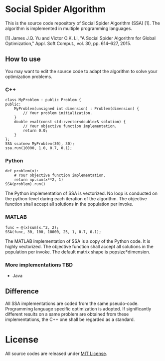 # Social Spider Algorithm

This is the source code repository of Social Spider Algorithm (SSA) [1]. The algorithm is implemented in multiple programming languages.

[1] James J.Q. Yu and Victor O.K. Li, "A Social Spider Algorithm for Global Optimization," Appl. Soft Comput., vol. 30, pp. 614–627, 2015.

## How to use

You may want to edit the source code to adapt the algorithm to solve your optimization problems.

### C++
    class MyProblem : public Problem {
    public:
        MyProblem(unsigned int dimension) : Problem(dimension) {
            // Your problem initialization.
        }
        double eval(const std::vector<double>& solution) {
            // Your objective function implementation.
            return 0.0;
        }
    };
	SSA ssa(new MyProblem(30), 30);
    ssa.run(10000, 1.0, 0.7, 0.1);

### Python

    def problem(x):
        # Your objective function implementation.
        return np.sum(x**2, 1)
    SSA(problem).run()
    
The Python implementation of SSA is vectorized. No loop is conducted on the python-level during each iteration of the algorithm. The objective function shall accept all solutions in the population per invoke.

### MATLAB

    func = @(x)sum(x.^2, 2);
    SSA(func, 30, 100, 10000, 25, 1, 0.7, 0.1);
    
The MATLAB implementation of SSA is a copy of the Python code. It is highly vectorized. The objective function shall accept all solutions in the population per invoke. The default matrix shape is popsize*dimension.

### More implementations TBD

* Java

## Difference

All SSA implementations are coded from the same pseudo-code. Programming language specific optimization is adopted. If significantly different results on a same problem are obtained from these implementations, the C++ one shall be regarded as a standard.

# License

All source codes are released under [MIT License](http://opensource.org/licenses/MIT).